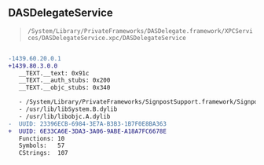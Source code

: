 ## DASDelegateService

> `/System/Library/PrivateFrameworks/DASDelegate.framework/XPCServices/DASDelegateService.xpc/DASDelegateService`

```diff

-1439.60.20.0.1
+1439.80.3.0.0
   __TEXT.__text: 0x91c
   __TEXT.__auth_stubs: 0x200
   __TEXT.__objc_stubs: 0x340

   - /System/Library/PrivateFrameworks/SignpostSupport.framework/SignpostSupport
   - /usr/lib/libSystem.B.dylib
   - /usr/lib/libobjc.A.dylib
-  UUID: 23396ECB-6984-3E7A-B3B3-1B7F0E8BA363
+  UUID: 6E33CA6E-3DA3-3A06-9ABE-A18A7FC6678E
   Functions: 10
   Symbols:   57
   CStrings:  107

```
